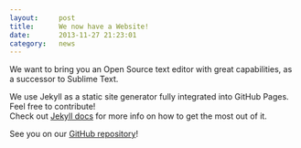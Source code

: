 ```yaml
---
layout:     post
title:      We now have a Website!
date:       2013-11-27 21:23:01
category:   news
---
```


We want to bring you an Open Source text editor with great capabilities, as a successor
to Sublime Text.

We use Jekyll as a static site generator fully integrated into GitHub Pages. Feel free to
contribute!  
Check out [Jekyll docs] for more info on how to get the most out of it.

See you on our [GitHub repository][Lime]!

[Lime]: https://github.com/limetext/lime
[Jekyll docs]: http://jekyllrb.com
